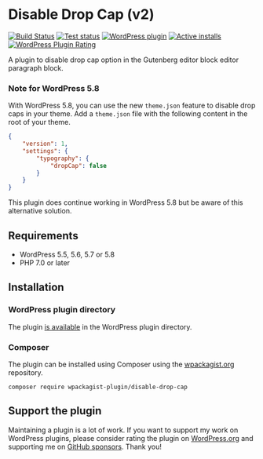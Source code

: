 # Disable Drop Cap (v2)

[![Build Status](https://img.shields.io/github/workflow/status/joppuyo/disable-drop-cap-v2/Build?logo=github)](https://github.com/joppuyo/disable-drop-cap-v2/actions)
[![Test status](https://img.shields.io/github/workflow/status/joppuyo/disable-drop-cap-v2/Test?label=tests&logo=github)](https://github.com/joppuyo/disable-drop-cap-v2/actions)
[![WordPress plugin](https://img.shields.io/wordpress/plugin/v/disable-drop-cap?logo=wordpress)](https://wordpress.org/plugins/disable-drop-cap/)
[![Active installs](https://img.shields.io/wordpress/plugin/installs/disable-drop-cap.svg?logo=wordpress)](https://wordpress.org/plugins/disable-drop-cap/advanced/)
[![WordPress Plugin Rating](https://img.shields.io/wordpress/plugin/stars/disable-drop-cap?logo=wordpress)](https://wordpress.org/plugins/disable-drop-cap/#reviews)

A plugin to disable drop cap option in the Gutenberg editor block editor paragraph block.

### Note for WordPress 5.8

With WordPress 5.8, you can use the new `theme.json` feature to disable drop caps in your theme. Add a `theme.json` file with the following content in the root of your theme.

```json
{
    "version": 1,
    "settings": {
        "typography": {
            "dropCap": false
        }
    }
}
```

This plugin does continue working in WordPress 5.8 but be aware of this alternative solution.

## Requirements

* WordPress 5.5, 5.6, 5.7 or 5.8
* PHP 7.0 or later

## Installation

### WordPress plugin directory

The plugin [is available](https://wordpress.org/plugins/disable-drop-cap/) in the WordPress plugin directory.

### Composer

The plugin can be installed using Composer using the [wpackagist.org](https://wpackagist.org/) repository.

```
composer require wpackagist-plugin/disable-drop-cap
```

## Support the plugin

Maintaining a plugin is a lot of work. If you want to support my work on WordPress plugins, please consider rating the plugin on [WordPress.org](https://wordpress.org/support/plugin/disable-drop-cap/reviews/#new-post) and supporting me on [GitHub sponsors](https://github.com/sponsors/joppuyo). Thank you!
